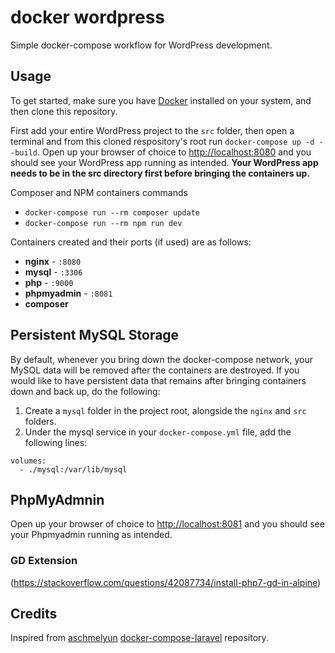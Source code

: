 # docker wordpress

Simple docker-compose workflow for WordPress development. 


## Usage

To get started, make sure you have [Docker](https://docs.docker.com/) installed on your system, and then clone this repository.

First add your entire WordPress project to the `src` folder, then open a terminal and from this cloned respository's root run `docker-compose up -d --build`. Open up your browser of choice to [http://localhost:8080](http://localhost:8080) and you should see your WordPress app running as intended. **Your WordPress app needs to be in the src directory first before bringing the containers up.** 

Composer and NPM containers commands

- `docker-compose run --rm composer update`
- `docker-compose run --rm npm run dev`

Containers created and their ports (if used) are as follows:

- **nginx** - `:8080`
- **mysql** - `:3306`
- **php** - `:9000`
- **phpmyadmin** - `:8081`
- **composer**

## Persistent MySQL Storage

By default, whenever you bring down the docker-compose network, your MySQL data will be removed after the containers are destroyed. If you would like to have persistent data that remains after bringing containers down and back up, do the following:

1. Create a `mysql` folder in the project root, alongside the `nginx` and `src` folders.
2. Under the mysql service in your `docker-compose.yml` file, add the following lines:

```
volumes:
  - ./mysql:/var/lib/mysql
```

## PhpMyAdmnin

Open up your browser of choice to [http://localhost:8081](http://localhost:8081) and you should see your Phpmyadmin running as intended. 



### GD Extension

(https://stackoverflow.com/questions/42087734/install-php7-gd-in-alpine)

## Credits

Inspired from [aschmelyun](https://github.com/aschmelyun) [docker-compose-laravel](https://github.com/aschmelyun/docker-compose-laravel) repository.